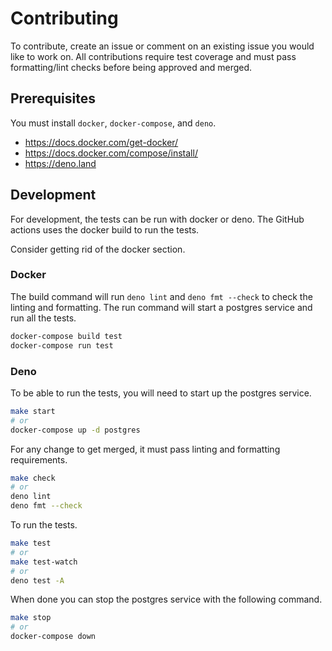 # Contributing

To contribute, create an issue or comment on an existing issue you would like to
work on. All contributions require test coverage and must pass formatting/lint
checks before being approved and merged.

## Prerequisites

You must install `docker`, `docker-compose`, and `deno`.

- https://docs.docker.com/get-docker/
- https://docs.docker.com/compose/install/
- https://deno.land

## Development

For development, the tests can be run with docker or deno. The GitHub actions
uses the docker build to run the tests.

Consider getting rid of the docker section.

### Docker

The build command will run `deno lint` and `deno fmt --check` to check the
linting and formatting. The run command will start a postgres service and run
all the tests.

```sh
docker-compose build test
docker-compose run test
```

### Deno

To be able to run the tests, you will need to start up the postgres service.

```sh
make start
# or
docker-compose up -d postgres
```

For any change to get merged, it must pass linting and formatting requirements.

```sh
make check
# or
deno lint
deno fmt --check
```

To run the tests.

```sh
make test
# or
make test-watch
# or
deno test -A
```

When done you can stop the postgres service with the following command.

```sh
make stop
# or
docker-compose down
```

